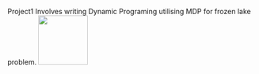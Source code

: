 Project1 Involves writing Dynamic Programing utilising MDP for frozen lake problem.
<img src="https://launchyourintelligentapphome.files.wordpress.com/2019/06/screen-shot-2019-06-14-at-23.20.33.png?w=374&h=232" width="100" height="100" />